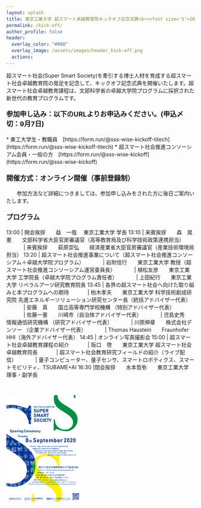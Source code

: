 ```yaml
---
layout: splash
title: 東京工業大学 超スマート卓越教育院キックオフ記念式典<br><font size='5'>2020年9月8日(火) 13:00-</font>
permalink: /kick-off/
author_profile: false
header:
  overlay_color: "#000"
  overlay_image: /assets/images/header_kick-off.png
  actions:
---
```


超スマート社会(Super Smart Society)を牽引する博士人材を育成する超スマート社会卓越教育院の発足を記念して、キックオフ記念式典を開催いたします。超スマート社会卓越教育課程は、文部科学省の卓越大学院プログラムに採択された新世代の教育プログラムです。

<h4><font size="4">参加申し込み：以下のURLよりお申込みください。(申込〆切：9月7日)</font></h4>
  * 東工大学生・教職員　[https://form.run/@sss-wise-kickoff-titech](https://form.run/@sss-wise-kickoff-titech)
  * 超スマート社会推進コンソーシアム会員・一般の方　[https://form.run/@sss-wise-kickoff](https://form.run/@sss-wise-kickoff)　

<h4><font size="4">開催方式：オンライン開催（事前登録制）</font></h4>
　　参加方法など詳細につきましては、参加申し込みをされた方に後日ご案内いたします。

<h4><font size="4">プログラム</font></h4>

13:00 | 開会挨拶　　益　一哉　  東京工業大学 学長
13:10 | 来賓挨拶　　森　晃憲　　文部科学省大臣官房審議官（高等教育局及び科学技術政策連携担当）
　　　 | 来賓挨拶　　萩原崇弘　　経済産業省大臣官房審議官（産業技術環境局担当）
13:20 | 超スマート社会推進事業について（超スマート社会推進コンソーシアム＋卓越大学院プログラム）
　　　 | 岩附信行　　東京工業大学 教授（超スマート社会推進コンソーシアム運営委員長）
　　　 | 植松友彦　　東京工業大学 工学院長（卓越大学院プログラム責任者）
　　　 | 上田紀行　　東京工業大学 リベラルアーツ研究教育院長
13:45 | 各界の超スマート社会へ向けた取り組みと本プログラムへの期待
　　　 | 柏木孝夫　　東京工業大学 科学技術創成研究院 先進エネルギーソリューション研究センター長（統括アドバイザー代表）
　　　 | 安藤　真　　国立高等専門学校機構 （特別アドバイザー代表）
　　　 | 佐藤一憲　　川崎市（自治体アドバイザー代表）
　　　 | 児島史秀　　情報通信研究機構 （研究アドバイザー代表）
　　　 | 川原伸章　　株式会社デンソー （企業アドバイザー代表）
　　　 | Thomas Haustein　　Fraunhofer HHI（海外アドバイザー代表）
14:45 | オンライン写真撮影会
15:00 | 超スマート社会卓越教育課程の紹介
　　　 | 阪口　啓　　東京工業大学 超スマート社会卓越教育院長
　　　 | 超スマート社会教育研究フィールドの紹介（ライブ配信）
　　　 | 量子コンピューター、量子センサ、スマートロボティクス、スマートモビリティ、TSUBAME+AI
16:30 |閉会挨拶　　水本哲弥　　東京工業大学 理事・副学長


<br>

<a href="/doc/kick-off_program.pdf"><img src="/assets/images/kick-off_program.png" width="40%" height="40%"/></a>
